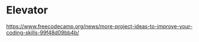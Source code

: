 # Elevator

https://www.freecodecamp.org/news/more-project-ideas-to-improve-your-coding-skills-99f48d09bb4b/
